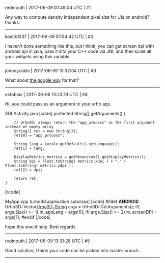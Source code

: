 redmouth | 2017-06-09 07:49:04 UTC | #1

Any way to compute density independent pixel size for UIs on android? thanks.

-------------------------

kostik1337 | 2017-06-09 07:54:42 UTC | #2

I haven't done something like this, but i think, you can get screen dpi with android api in java, pass it into your C++ code via JNI, and then scale all your widgets using this variable

-------------------------

johnnycable | 2017-06-09 10:32:04 UTC | #3

What about [the google way](https://developer.android.com/guide/practices/screens_support.html) for that?

-------------------------

extobias | 2017-06-09 13:23:19 UTC | #4

Hi, you could pass as an argument to your urho app.

SDLActivity.java
[code]
    protected String[] getArguments() {

        // Urho3D: always return the "app_process" as the first argument instead of empty array
        String[] ret = new String[3];
        ret[0] = "app_process";

        String lang = Locale.getDefault().getLanguage();
        ret[1] = lang;

        DisplayMetrics metrics = getResources().getDisplayMetrics();
        String dpi = Float.toString( metrics.xdpi ) + "," + Float.toString( metrics.ydpi );
        ret[2] = dpi;
        
        return ret;
    }
[/code]

MyApp.cpp (urho3d application subclass)
[code]
#ifdef __ANDROID__
    Urho3D::Vector<Urho3D::String> args = Urho3D::GetArguments();
    if( args.Size() >= 1)
        m_appLang = args[0];
    if( args.Size() >= 2)
        m_screenDPI = args[1];
#endif
[/code]

hope this would help.
Best regards.

-------------------------

redmouth | 2017-06-09 13:31:28 UTC | #5

Good solution, I think your code can be picked into master branch.

-------------------------

